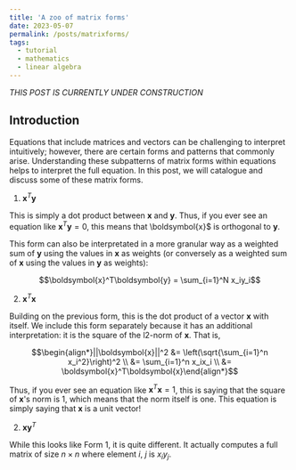 ```yaml
---
title: 'A zoo of matrix forms'
date: 2023-05-07
permalink: /posts/matrixforms/
tags:
  - tutorial
  - mathematics
  - linear algebra
---
```


_THIS POST IS CURRENTLY UNDER CONSTRUCTION_

Introduction
------------

Equations that include matrices and vectors can be challenging to interpret intuitively; however, there are certain forms and patterns that commonly arise. Understanding these subpatterns of matrix forms within equations helps to interpret the full equation. In this post, we will catalogue and discuss some of these matrix forms.

1. $\boldsymbol{x}^T\boldsymbol{y}$

This is simply a dot product between $\boldsymbol{x}$ and $\boldsymbol{y}$. Thus, if you ever see an equation like $\boldsymbol{x}^T\boldsymbol{y} = 0$, this means that \boldsymbol{x}$ is orthogonal to $\boldsymbol{y}$. 

This form can also be interpretated in a more granular way as a weighted sum of $\boldsymbol{y}$ using the values in $\boldsymbol{x}$ as weights (or conversely as a weighted sum of $\boldsymbol{x}$ using the values in $\boldsymbol{y}$ as weights):

$$\boldsymbol{x}^T\boldsymbol{y} = \sum_{i=1}^N x_iy_i$$

2. $\boldsymbol{x}^T\boldsymbol{x}$

Building on the previous form, this is the dot product of a vector $\boldsymbol{x}$ with itself. We include this form separately because it has an additional interpretation: it is the square of the l2-norm of $\boldsymbol{x}$. That is,

$$\begin{align*}||\boldsymbol{x}||^2 &= \left(\sqrt{\sum_{i=1}^n x_i^2}\right)^2 \\ &= \sum_{i=1}^n x_ix_i \\ &= \boldsymbol{x}^T\boldsymbol{x}\end{align*}$$

Thus, if you ever see an equation like $\boldsymbol{x}^T\boldsymbol{x} = 1$, this is saying that the square of $\boldsymbol{x}$'s norm is 1, which means that the norm itself is one. This equation is simply saying that $\boldsymbol{x}$ is a unit vector!

2. $\boldsymbol{x}\boldsymbol{y}^T$

While this looks like Form 1, it is quite different. It actually computes a full matrix of size $n \times n$ where element $i$, $j$ is $x_iy_j$. 

